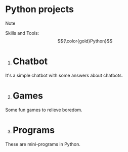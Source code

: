 # Python projects

> [!NOTE]  
> Skills and Tools: $${\color{gold}Python}$$

1) # Chatbot
It's a simple chatbot with some answers about chatbots.

2) # Games
Some fun games to relieve boredom.

3) # Programs
These are mini-programs in Python.
